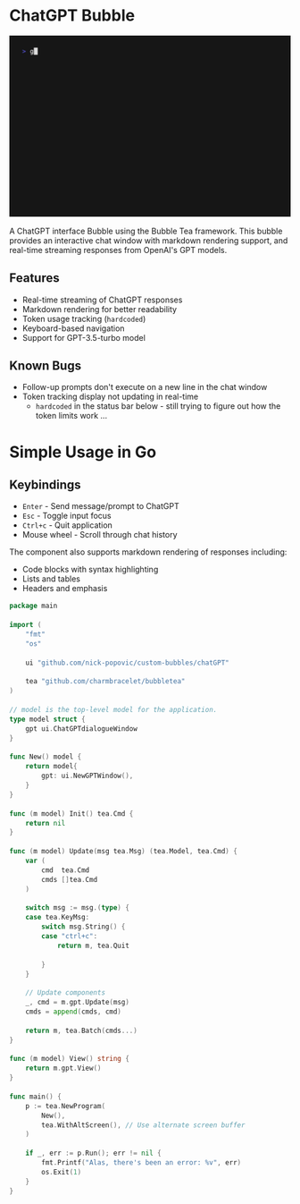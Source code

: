 # ChatGPT Bubble

<img width="1200" src="./assets/demo.gif" />

A ChatGPT interface Bubble using the Bubble Tea framework. This bubble provides an interactive chat window with markdown rendering support, and real-time streaming responses from OpenAI's GPT models.

## Features
- Real-time streaming of ChatGPT responses
- Markdown rendering for better readability
- Token usage tracking (`hardcoded`)
- Keyboard-based navigation
- Support for GPT-3.5-turbo model

## Known Bugs
- Follow-up prompts don't execute on a new line in the chat window
- Token tracking display not updating in real-time
	- `hardcoded` in the status bar below - still trying to figure out how the token limits work ...

# Simple Usage in Go

## Keybindings
- `Enter` - Send message/prompt to ChatGPT
- `Esc` - Toggle input focus
- `Ctrl+c` - Quit application
- Mouse wheel - Scroll through chat history

The component also supports markdown rendering of responses including:
- Code blocks with syntax highlighting
- Lists and tables
- Headers and emphasis

```go
package main

import (
	"fmt"
	"os"

	ui "github.com/nick-popovic/custom-bubbles/chatGPT"

	tea "github.com/charmbracelet/bubbletea"
)

// model is the top-level model for the application.
type model struct {
	gpt ui.ChatGPTdialogueWindow
}

func New() model {
	return model{
		gpt: ui.NewGPTWindow(),
	}
}

func (m model) Init() tea.Cmd {
	return nil
}

func (m model) Update(msg tea.Msg) (tea.Model, tea.Cmd) {
	var (
		cmd  tea.Cmd
		cmds []tea.Cmd
	)

	switch msg := msg.(type) {
	case tea.KeyMsg:
		switch msg.String() {
		case "ctrl+c":
			return m, tea.Quit

		}
	}

	// Update components
	_, cmd = m.gpt.Update(msg)
	cmds = append(cmds, cmd)

	return m, tea.Batch(cmds...)
}

func (m model) View() string {
	return m.gpt.View()
}

func main() {
	p := tea.NewProgram(
		New(),
		tea.WithAltScreen(), // Use alternate screen buffer
	)

	if _, err := p.Run(); err != nil {
		fmt.Printf("Alas, there's been an error: %v", err)
		os.Exit(1)
	}
}
```